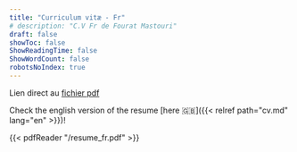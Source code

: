```yaml
---
title: "Curriculum vitæ - Fr"
# description: "C.V Fr de Fourat Mastouri"
draft: false
showToc: false
ShowReadingTime: false
ShowWordCount: false
robotsNoIndex: true
---
```

Lien direct au [fichier pdf](https://fourat.dev/resume_fr.pdf)

Check the english version of the resume [here 🇬🇧]({{< relref path="cv.md" lang="en" >}})!

{{< pdfReader "/resume_fr.pdf" >}}


<!-- ---
draft: false
layout: "staticpage"
title: "MY CV"
date: 2023-11-11
# tags: ["first"]
showToc: true
TocOpen: false
hidemeta: false
comments: false
# description: "Desc Text."
# canonicalURL: "https://canonical.url/to/page"
disableHLJS: false # to disable highlightjs
disableShare: false
hideSummary: false
searchHidden: false
ShowReadingTime: true
ShowBreadCrumbs: true
ShowPostNavLinks: true
ShowWordCount: false
ShowRssButtonInSectionTermList: true
UseHugoToc: true
cover:
    image: "<image path/url>" # image path/url
    alt: "<alt text>" # alt text
    caption: "<text>" # display caption under cover
    relative: false # when using page bundles set this to true
    hidden: true # only hide on current single page
# editPost:
#     URL: "https://github.com/<path_to_repo>/content"
#     Text: "Suggest Changes" # edit text
#     appendFilePath: true # to append file path to Edit link
---

Hello world -->